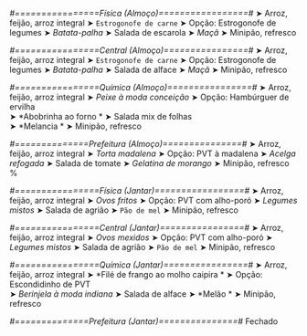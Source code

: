 
*#================Física (Almoço)=================#*
➤ Arroz, feijão, arroz integral
➤ `Estrogonofe de carne`
➤ Opção: Estrogonofe de legumes
➤ *Batata-palha*
➤ Salada de escarola
➤ *Maçã*
➤ Minipão, refresco

*#================Central (Almoço)================#*
➤ Arroz, feijão, arroz integral
➤ `Estrogonofe de carne`
➤ Opção: Estrogonofe de legumes
➤ *Batata-palha*
➤ Salada de alface
➤ *Maçã*
➤ Minipão, refresco

*#================Química (Almoço)================#*
➤ Arroz, feijão, arroz integral
➤ *Peixe à moda conceição*
➤ Opção: Hambúrguer de ervilha    
➤ *Abobrinha ao forno *
➤ Salada mix de folhas       
➤ *Melancia     *
➤ Minipão, refresco

*#==============Prefeitura (Almoço)===============#*
➤ Arroz, feijão, arroz integral 
➤ *Torta madalena*
➤ Opção: PVT à madalena
➤ *Acelga refogada*
➤ Salada de tomate
➤ *Gelatina de morango*
➤ Minipão, refresco 
%

*#================Física (Jantar)=================#*
➤ Arroz, feijão, arroz integral
➤ *Ovos fritos*
➤ Opção: PVT com alho-poró
➤ *Legumes mistos*
➤ Salada de agrião
➤ `Pão de mel`
➤ Minipão, refresco

*#================Central (Jantar)================#*
➤ Arroz, feijão, arroz integral
➤ *Ovos mexidos*
➤ Opção: PVT com alho-poró
➤ *Legumes mistos*
➤ Salada de agrião
➤ `Pão de mel`
➤ Minipão, refresco

*#================Química (Jantar)================#*
➤ Arroz, feijão, arroz integral
➤ *Filé de frango ao molho caipira  *
➤ Opção: Escondidinho de PVT   
➤ *Berinjela à moda indiana*
➤ Salada de alface 
➤ *Melão *
➤ Minipão, refresco

*#==============Prefeitura (Jantar)===============#*
Fechado
